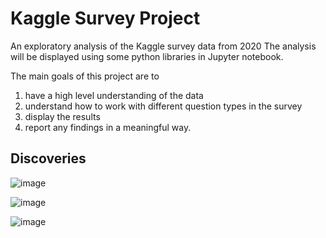 # Kaggle Survey Project
An exploratory analysis of the Kaggle survey data from 2020
The analysis will be displayed using some python libraries in Jupyter notebook.

The main goals of this project are to 
1. have a high level understanding of the data
2. understand how to work with different question types in the survey
3. display the results
4. report any findings in a meaningful way. 


## Discoveries
![image](https://user-images.githubusercontent.com/20074613/121215447-031a6d80-c84e-11eb-9f87-23880cffda8a.png)

![image](https://user-images.githubusercontent.com/20074613/121220913-0ebc6300-c853-11eb-9d0c-a9efda3a7bb5.png)

![image](https://user-images.githubusercontent.com/20074613/121220993-21cf3300-c853-11eb-828f-c2e7f18e01f8.png)

